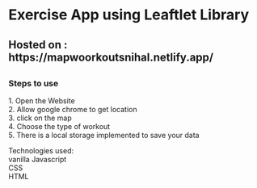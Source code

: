 <h1>Exercise App using Leaftlet Library </h1>

<h2> Hosted on : https://mapwoorkoutsnihal.netlify.app/ <h2>

<h3> Steps to use </h3>
<p>
1. Open the Website <br>
2. Allow google chrome to get location<br>
3. click on the map<br>
4. Choose the type of workout<br>
5. There is a local storage implemented to save your data<br>
</p>


<p>
Technologies used:<br> vanilla Javascript<br> CSS<br> HTML<br>
</p>
